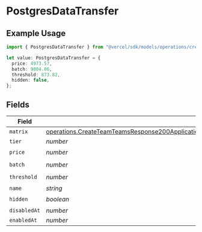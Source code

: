 # PostgresDataTransfer

## Example Usage

```typescript
import { PostgresDataTransfer } from "@vercel/sdk/models/operations/createteam.js";

let value: PostgresDataTransfer = {
  price: 4973.57,
  batch: 9804.86,
  threshold: 873.82,
  hidden: false,
};
```

## Fields

| Field                                                                                                                                                                                                                                          | Type                                                                                                                                                                                                                                           | Required                                                                                                                                                                                                                                       | Description                                                                                                                                                                                                                                    |
| ---------------------------------------------------------------------------------------------------------------------------------------------------------------------------------------------------------------------------------------------- | ---------------------------------------------------------------------------------------------------------------------------------------------------------------------------------------------------------------------------------------------- | ---------------------------------------------------------------------------------------------------------------------------------------------------------------------------------------------------------------------------------------------- | ---------------------------------------------------------------------------------------------------------------------------------------------------------------------------------------------------------------------------------------------- |
| `matrix`                                                                                                                                                                                                                                       | [operations.CreateTeamTeamsResponse200ApplicationJSONResponseBodyBillingInvoiceItemsPostgresDataTransferMatrix](../../models/operations/createteamteamsresponse200applicationjsonresponsebodybillinginvoiceitemspostgresdatatransfermatrix.md) | :heavy_minus_sign:                                                                                                                                                                                                                             | N/A                                                                                                                                                                                                                                            |
| `tier`                                                                                                                                                                                                                                         | *number*                                                                                                                                                                                                                                       | :heavy_minus_sign:                                                                                                                                                                                                                             | N/A                                                                                                                                                                                                                                            |
| `price`                                                                                                                                                                                                                                        | *number*                                                                                                                                                                                                                                       | :heavy_check_mark:                                                                                                                                                                                                                             | N/A                                                                                                                                                                                                                                            |
| `batch`                                                                                                                                                                                                                                        | *number*                                                                                                                                                                                                                                       | :heavy_check_mark:                                                                                                                                                                                                                             | N/A                                                                                                                                                                                                                                            |
| `threshold`                                                                                                                                                                                                                                    | *number*                                                                                                                                                                                                                                       | :heavy_check_mark:                                                                                                                                                                                                                             | N/A                                                                                                                                                                                                                                            |
| `name`                                                                                                                                                                                                                                         | *string*                                                                                                                                                                                                                                       | :heavy_minus_sign:                                                                                                                                                                                                                             | N/A                                                                                                                                                                                                                                            |
| `hidden`                                                                                                                                                                                                                                       | *boolean*                                                                                                                                                                                                                                      | :heavy_check_mark:                                                                                                                                                                                                                             | N/A                                                                                                                                                                                                                                            |
| `disabledAt`                                                                                                                                                                                                                                   | *number*                                                                                                                                                                                                                                       | :heavy_minus_sign:                                                                                                                                                                                                                             | N/A                                                                                                                                                                                                                                            |
| `enabledAt`                                                                                                                                                                                                                                    | *number*                                                                                                                                                                                                                                       | :heavy_minus_sign:                                                                                                                                                                                                                             | N/A                                                                                                                                                                                                                                            |